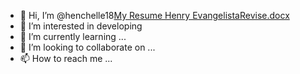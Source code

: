 - 👋 Hi, I’m @henchelle18[My Resume Henry EvangelistaRevise.docx](https://github.com/henchelle18/henchelle18/files/8841805/My.Resume.Henry.EvangelistaRevise.docx)
- 👀 I’m interested in developing
- 🌱 I’m currently learning ...
- 💞️ I’m looking to collaborate on ...
- 📫 How to reach me ...

<!---
henchelle18/henchelle18 is a ✨ special ✨ repository because its `README.md` (this file) appears on your GitHub profile.
You can click the Preview link to take a look at your changes.
--->
